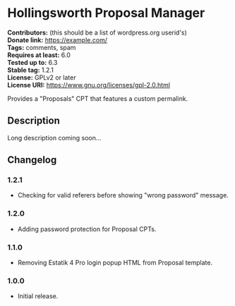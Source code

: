 # Hollingsworth Proposal Manager #
**Contributors:** (this should be a list of wordpress.org userid's)  
**Donate link:** https://example.com/  
**Tags:** comments, spam  
**Requires at least:** 6.0  
**Tested up to:** 6.3  
**Stable tag:** 1.2.1  
**License:** GPLv2 or later  
**License URI:** https://www.gnu.org/licenses/gpl-2.0.html  

Provides a "Proposals" CPT that features a custom permalink.

## Description ##

Long description coming soon...

## Changelog ##

### 1.2.1 ###
* Checking for valid referers before showing "wrong password" message.

### 1.2.0 ###
* Adding password protection for Proposal CPTs.

### 1.1.0 ###
*  Removing Estatik 4 Pro login popup HTML from Proposal template.

### 1.0.0 ###
* Initial release.

